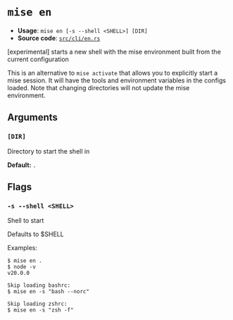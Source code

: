 # `mise en`

- **Usage**: `mise en [-s --shell <SHELL>] [DIR]`
- **Source code**: [`src/cli/en.rs`](https://github.com/jdx/mise/blob/main/src/cli/en.rs)

[experimental] starts a new shell with the mise environment built from the current configuration

This is an alternative to `mise activate` that allows you to explicitly start a mise session.
It will have the tools and environment variables in the configs loaded.
Note that changing directories will not update the mise environment.

## Arguments

### `[DIR]`

Directory to start the shell in

**Default:** `.`

## Flags

### `-s --shell <SHELL>`

Shell to start

Defaults to $SHELL

Examples:

```
$ mise en .
$ node -v
v20.0.0

Skip loading bashrc:
$ mise en -s "bash --norc"

Skip loading zshrc:
$ mise en -s "zsh -f"
```
